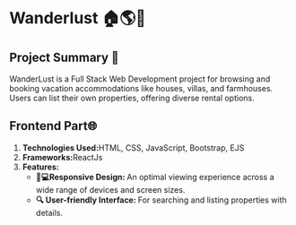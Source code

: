 <h1>Wanderlust 🏠🌎🎉</h1>

<h2>Project Summary 📄</h2>
<p>WanderLust is a Full Stack Web Development project for browsing and booking vacation accommodations like houses, villas, and farmhouses. Users can list their own properties, offering diverse rental options. </p>

<h2>Frontend Part🌐</h2>
<ol>
  <li><b>Technologies Used:</b>HTML, CSS, JavaScript, Bootstrap, EJS</li>
  <li><b>Frameworks:</b>ReactJs</li>
  <li><b>Features:</b> <ul>
    <li><b>📱💻Responsive Design: </b>An optimal viewing experience across a wide range of devices and screen sizes.</li>
     <li><b>🔍 User-friendly Interface: </b>For searching and listing properties with details.</li>
  </ul></li>
</ol>

